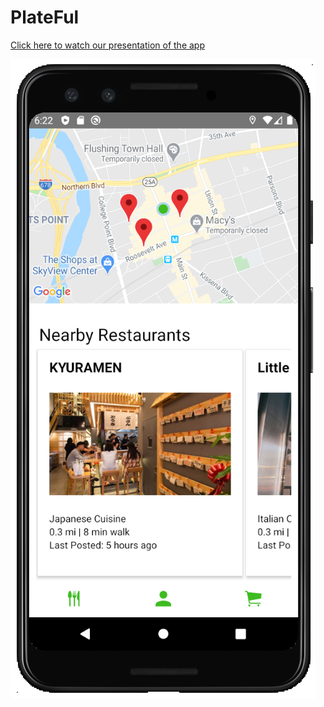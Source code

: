 # PlateFul

[Click here to watch our presentation of the app](https://youtu.be/faKYcwgEL3M)

[![Watch the video](https://github.com/Jackster001/Plateful/blob/master/components/assets/App_screen_shot.png)](https://youtu.be/faKYcwgEL3M)


